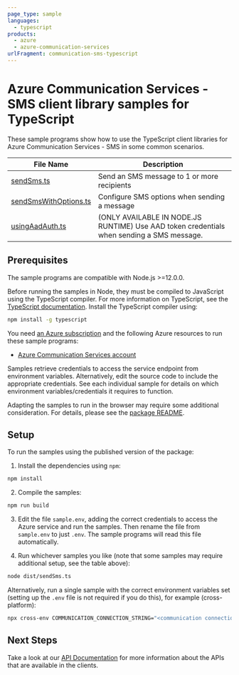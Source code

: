 ```yaml
---
page_type: sample
languages:
  - typescript
products:
  - azure
  - azure-communication-services
urlFragment: communication-sms-typescript
---
```


# Azure Communication Services - SMS client library samples for TypeScript

These sample programs show how to use the TypeScript client libraries for Azure Communication Services - SMS in some common scenarios.

| **File Name**                               | **Description**                                                                           |
| ------------------------------------------- | ----------------------------------------------------------------------------------------- |
| [sendSms.ts][sendsms]                       | Send an SMS message to 1 or more recipients                                               |
| [sendSmsWithOptions.ts][sendsmswithoptions] | Configure SMS options when sending a message                                              |
| [usingAadAuth.ts][usingaadauth]             | (ONLY AVAILABLE IN NODE.JS RUNTIME) Use AAD token credentials when sending a SMS message. |

## Prerequisites

The sample programs are compatible with Node.js >=12.0.0.

Before running the samples in Node, they must be compiled to JavaScript using the TypeScript compiler. For more information on TypeScript, see the [TypeScript documentation][typescript]. Install the TypeScript compiler using:

```bash
npm install -g typescript
```

You need [an Azure subscription][freesub] and the following Azure resources to run these sample programs:

- [Azure Communication Services account][createinstance_azurecommunicationservicesaccount]

Samples retrieve credentials to access the service endpoint from environment variables. Alternatively, edit the source code to include the appropriate credentials. See each individual sample for details on which environment variables/credentials it requires to function.

Adapting the samples to run in the browser may require some additional consideration. For details, please see the [package README][package].

## Setup

To run the samples using the published version of the package:

1. Install the dependencies using `npm`:

```bash
npm install
```

2. Compile the samples:

```bash
npm run build
```

3. Edit the file `sample.env`, adding the correct credentials to access the Azure service and run the samples. Then rename the file from `sample.env` to just `.env`. The sample programs will read this file automatically.

4. Run whichever samples you like (note that some samples may require additional setup, see the table above):

```bash
node dist/sendSms.ts
```

Alternatively, run a single sample with the correct environment variables set (setting up the `.env` file is not required if you do this), for example (cross-platform):

```bash
npx cross-env COMMUNICATION_CONNECTION_STRING="<communication connection string>" node dist/sendSms.js
```

## Next Steps

Take a look at our [API Documentation][apiref] for more information about the APIs that are available in the clients.

[sendsms]: https://github.com/Azure/azure-sdk-for-js/blob/master/sdk/communication/communication-sms/samples/v1/typescript/src/sendSms.ts
[sendsmswithoptions]: https://github.com/Azure/azure-sdk-for-js/blob/master/sdk/communication/communication-sms/samples/v1/typescript/src/sendSmsWithOptions.ts
[usingaadauth]: https://github.com/Azure/azure-sdk-for-js/blob/master/sdk/communication/communication-sms/samples/v1/typescript/src/usingAadAuth.ts
[apiref]: https://docs.microsoft.com/javascript/api/@azure/communication-sms
[freesub]: https://azure.microsoft.com/free/
[createinstance_azurecommunicationservicesaccount]: https://docs.microsoft.com/azure/communication-services/quickstarts/create-communication-resource
[package]: https://github.com/Azure/azure-sdk-for-js/tree/master/sdk/communication/communication-sms/README.md
[typescript]: https://www.typescriptlang.org/docs/home.html
